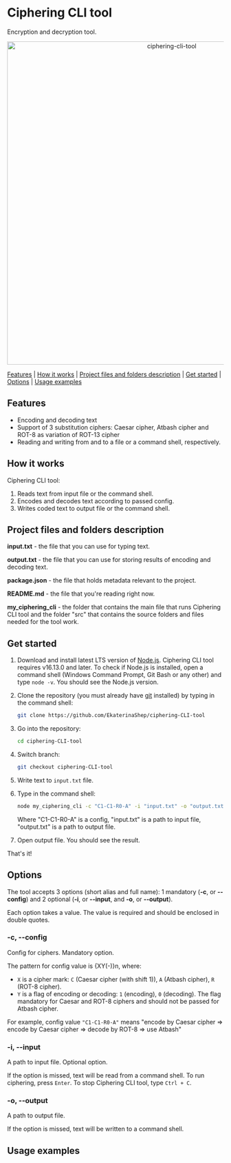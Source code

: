 # Ciphering CLI tool
Encryption and decryption tool.

<p align="center">
<img src="https://user-images.githubusercontent.com/77797681/141607133-275686c7-e412-4272-83a7-41eb630f434e.jpg" alt="ciphering-cli-tool" width="750"/>
</p>

[Features](#features) | [How it works](#how-it-works) | [Project files and folders description](#project-files-and-folders-description) | [Get started](#get-started) | [Options](#options) | [Usage examples](#usage-examples)

## Features

- Encoding and decoding text
- Support of 3 substitution ciphers: Caesar cipher, Atbash cipher and ROT-8 as variation of ROT-13 cipher
- Reading and writing from and to a file or a command shell, respectively.

## How it works

Ciphering CLI tool:

1. Reads text from input file or the command shell.
2. Encodes and decodes text according to passed config.
3. Writes coded text to output file or the command shell.

## Project files and folders description

**input.txt** - the file that you can use for typing text.

**output.txt** - the file that you can use for storing results of encoding and decoding text.

**package.json** - the file that holds metadata relevant to the project.

**README.md** - the file that you're reading right now.

**my_ciphering_cli** - the folder that contains the main file that runs Ciphering CLI tool and the folder "src" that contains the source folders and files needed for the tool work.

## Get started

1. Download and install latest LTS version of [Node.js](https://nodejs.org/en/). Ciphering CLI tool requires v16.13.0 and later. To check if Node.js is installed, open a command shell (Windows Command Prompt, Git Bash or any other) and type `node -v`. You should see the Node.js version.

2. Clone the repository (you must already have [git](https://git-scm.com/downloads) installed) by typing in the command shell:

   ```sh
   git clone https://github.com/EkaterinaShep/ciphering-CLI-tool
   ```

3. Go into the repository:

   ```sh
   cd ciphering-CLI-tool
   ```

4. Switch branch:

   ```sh
   git checkout ciphering-CLI-tool
   ```

5. Write text to `input.txt` file.

6. Type in the command shell:

   ```sh
   node my_ciphering_cli -c "C1-C1-R0-A" -i "input.txt" -o "output.txt"
   ```

   Where "C1-C1-R0-A" is a config, "input.txt" is a path to input file, "output.txt" is a path to output file.

7. Open output file. You should see the result.

That's it!

## Options

The tool accepts 3 options (short alias and full name): 1 mandatory (**-c**, or **--config**) and 2 optional (**-i**, or **--input**, and **-o**, or **--output**).

Each option takes a value. The value is required and should be enclosed in double quotes.

### -c, --config

Config for ciphers. Mandatory option.

The pattern for config value is {XY(-)}n, where:

- `X` is a cipher mark: `C` (Caesar cipher (with shift 1)), `A` (Atbash cipher), `R` (ROT-8 cipher).
- `Y` is a flag of encoding or decoding: `1` (encoding), `0` (decoding). The flag mandatory for Caesar and ROT-8 ciphers and should not be passed for Atbash cipher.

For example, config value `"C1-C1-R0-A"` means "encode by Caesar cipher => encode by Caesar cipher => decode by ROT-8 => use Atbash"

### -i, --input

A path to input file. Optional option.

If the option is missed, text will be read from a command shell. To run ciphering, press `Enter`. To stop Ciphering CLI tool, type `Ctrl + C`.

### -o, --output

A path to output file.

If the option is missed, text will be written to a command shell.

## Usage examples
